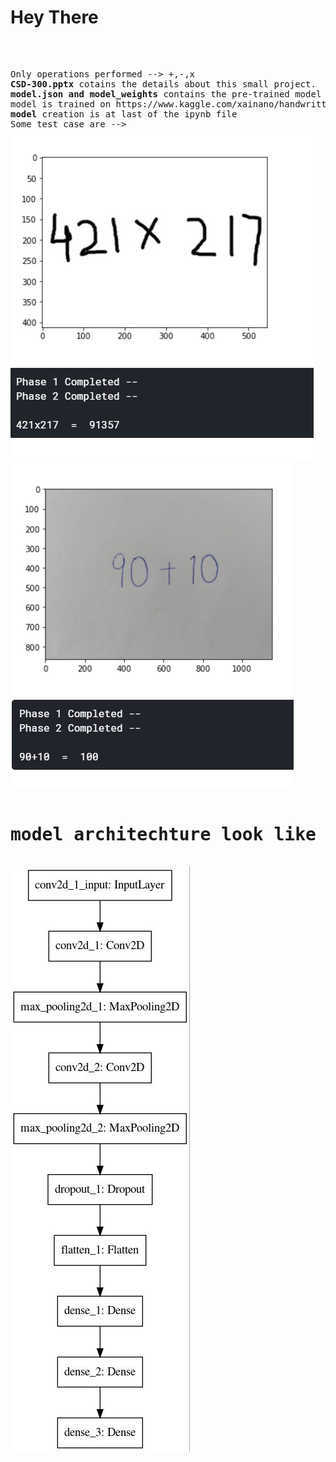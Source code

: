<H1> Hey There </h1><br>
<pre> 
Only operations performed --> +,-,x
<b>CSD-300.pptx</b> cotains the details about this small project.
<b>model.json and model_weights</b> contains the pre-trained model
model is trained on https://www.kaggle.com/xainano/handwrittenmathsymbols
<b>model</b> creation is at last of the ipynb file</b>
Some test case are -->
<img src = "https://github.com/r-sajal/DeepLearning-/blob/master/ComputerVision/Math%20simple%20expression%20Solver/github%20-%20421x217.jpg" >
<img src = "https://github.com/r-sajal/DeepLearning-/blob/master/ComputerVision/Math%20simple%20expression%20Solver/github%20-%2090%2B10.jpg">

<h1>model architechture look like --></h1>
<img src = "https://github.com/r-sajal/DeepLearning-/blob/master/ComputerVision/Math%20simple%20expression%20Solver/model.jpg" >

</pre>
